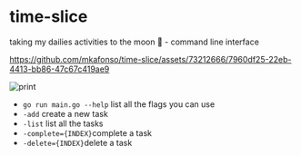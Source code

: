# time-slice
taking my dailies activities to the moon 🚀 - command line interface


https://github.com/mkafonso/time-slice/assets/73212666/7960df25-22eb-4413-bb86-47c67c419ae9


![print](https://github.com/mkafonso/time-slice/assets/73212666/d61da759-ee97-44e4-90a8-fa60efa0ab68)


* `go run main.go --help` list all the flags you can use
* `-add` create a new task
* `-list` list all the tasks
* `-complete={INDEX}`complete a task
* `-delete={INDEX}`delete a task
